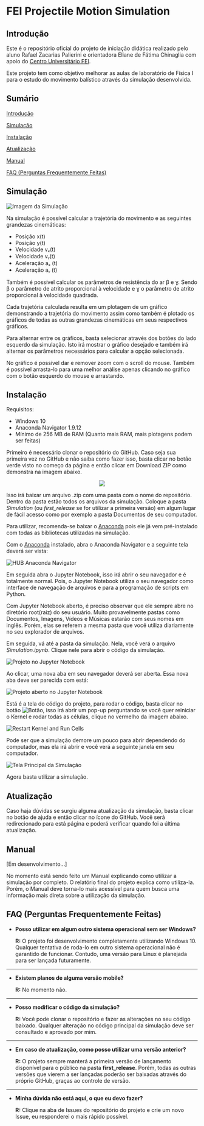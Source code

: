 # **FEI Projectile Motion Simulation**

## **Introdução**

Este é o repositório oficial do projeto de iniciação didática realizado pelo aluno Rafael Zacarias Palierini e orientadora Eliane de Fátima Chinaglia com apoio do [Centro Universitário FEI](https://portal.fei.edu.br/).

Este projeto tem como objetivo melhorar as aulas de laboratório de Física I para o estudo do movimento balístico através da simulação desenvolvida.

## **Sumário**

[Introdução](#Introdução)

[Simulação](#Simulação)

[Instalação](#Instalação)

[Atualização](#Atualização)

[Manual](#Manual)

[FAQ (Perguntas Frequentemente Feitas)](#faq-perguntas-frequentemente-feitas)

## **Simulação**

![Imagem da Simulação](./Images/Simulation.png)

Na simulação é possível calcular a trajetória do movimento e as seguintes grandezas cinemáticas:

* Posição x(t)
* Posição y(t)
* Velocidade vₓ(t)
* Velocidade vᵧ(t)
* Aceleração aₓ (t)
* Aceleração aᵧ (t)

Também é possível calcular os parâmetros de resistência do ar β e ɣ. Sendo β o parâmetro de atrito proporcional à velocidade e ɣ o parâmetro de atrito proporcional à velocidade quadrada.

Cada trajetória calculada resulta em um plotagem de um gráfico demonstrando a trajetória do movimento assim como também é plotado os gráficos de todas as outras grandezas cinemáticas em seus respectivos gráficos.

Para alternar entre os gráficos, basta selecionar através dos botões do lado esquerdo da simulação. Isto irá mostrar o gráfico desejado e também irá alternar os parâmetros necessários para calcular a opção selecionada.

No gráfico é possível dar e remover zoom com o scroll do mouse. Também é possível arrasta-lo para uma melhor análise apenas clicando no gráfico com o botão esquerdo do mouse e arrastando.

## **Instalação**

Requisitos:
- Windows 10
- Anaconda Navigator 1.9.12
- Mínimo de 256 MB de RAM (Quanto mais RAM, mais plotagens podem ser feitas)

Primeiro é necessário clonar o repositório do GitHub. Caso seja sua primeira vez no GitHub e não saiba como fazer isso, basta clicar no botão verde visto no começo da página e então clicar em Download ZIP como demonstra na imagem abaixo.


<p align="center">
  <img src="./Images/Clone.png" />
</p>

Isso irá baixar um arquivo .zip com uma pasta com o nome do repositório. Dentro da pasta estão todos os arquivos da simulação. Coloque a pasta *Simulation* (ou *first_release* se for utilizar a primeira versão) em algum lugar de fácil acesso como por exemplo a pasta Documentos de seu computador.

Para utilizar, recomenda-se baixar o [Anaconda](https://www.anaconda.com/products/individual) pois ele já vem pré-instalado com todas as bibliotecas utilizadas na simulação.

Com o [Anaconda](https://www.anaconda.com/products/individual) instalado, abra o Anaconda Navigator e a seguinte tela deverá ser vista:

![HUB Anaconda Navigator](./Images/AnacondaNav.png)

Em seguida abra o Jupyter Notebook, isso irá abrir o seu navegador e é totalmente normal. Pois, o Jupyter Notebook utiliza o seu navegador como interface de navegação de arquivos e para a programação de scripts em Python.

Com Jupyter Notebook aberto, é preciso observar que ele sempre abre no diretório root(raiz) do seu usuário. Muito provavelmente pastas como Documentos, Imagens, Vídeos e Músicas estarão com seus nomes em inglês. Porém, elas se referem a mesma pasta que você utiliza diariamente no seu explorador de arquivos.

Em seguida, vá até a pasta da simulação. Nela, você verá o arquivo *Simulation.ipynb*. Clique nele para abrir o código da simulação.

![Projeto no Jupyter Notebook](./Images/JupyterNot.png)

Ao clicar, uma nova aba em seu navegador deverá ser aberta. Essa nova aba deve ser parecida com está:

![Projeto aberto no Jupyter Notebook](./Images/JupyterCode.png)

Está é a tela do código do projeto, para rodar o código, basta clicar no botão ![Botão](./Images/Button.png), isso irá abrir um pop-up perguntando se você quer reiniciar o Kernel e rodar todas as células, clique no vermelho da imagem abaixo.

![Restart Kernel and Run Cells](./Images/RestartKernel.png)

Pode ser que a simulação demore um pouco para abrir dependendo do computador, mas ela irá abrir e você verá a seguinte janela em seu computador.

![Tela Principal da Simulação](./Images/MainScreen.png)

Agora basta utilizar a simulação.

## **Atualização**

Caso haja dúvidas se surgiu alguma atualização da simulação, basta clicar no botão de ajuda e então clicar no ícone do GitHub. Você será redirecionado para está página e poderá verificar quando foi a última atualização.

## **Manual**

[Em desenvolvimento...]

No momento está sendo feito um Manual explicando como utilizar a simulação por completo. O relatório final do projeto explica como utiliza-la. Porém, o Manual deve torna-lo mais acessível para quem busca uma informação mais direta sobre a utilização da simulação.

## **FAQ (Perguntas Frequentemente Feitas)**

* **Posso utilizar em algum outro sistema operacional sem ser Windows?**

    **R:** O projeto foi desenvolvimento completamente utilizando Windows 10. Qualquer tentativa de roda-lo em outro sistema operacional não é garantido de funcionar. Contudo, uma versão para Linux é planejada para ser lançada futuramente.

---

* **Existem planos de alguma versão mobile?**

    **R:** No momento não.

---

* **Posso modificar o código da simulação?**

    **R:** Você pode clonar o repositório e fazer as alterações no seu código baixado. Qualquer alteração no código principal da simulação deve ser consultado e aprovado por mim.

---

* **Em caso de atualização, como posso utilizar uma versão anterior?**

    **R:** O projeto sempre manterá a primeira versão de lançamento disponível para o público na pasta **first_release**. Porém, todas as outras versões que vierem a ser lançadas poderão ser baixadas através do próprio GitHub, graças ao controle de versão.

---

* **Minha dúvida não está aqui, o que eu devo fazer?**

    **R:** Clique na aba de Issues do repositório do projeto e crie um novo Issue, eu responderei o mais rápido possível.
